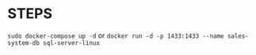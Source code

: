 # STEPS

`sudo docker-compose up -d` or `docker run -d -p 1433:1433 --name sales-system-db sql-server-linux`
